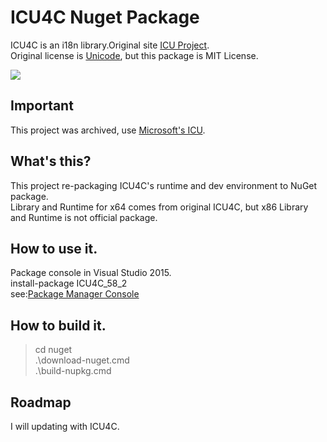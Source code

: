# ICU4C Nuget Package

ICU4C is an i18n library.Original site [ICU Project](http://site.icu-project.org/).  
Original license is [Unicode](http://www.unicode.org/copyright.html#License), but this package is MIT License.

![](https://clueup.visualstudio.com/_apis/public/build/definitions/0fa03a7b-e8d2-46c1-9a00-a5160c41a569/72/badge)

## Important
This project was archived, use [Microsoft's ICU](https://github.com/microsoft/icu).

## What's this?
This project re-packaging ICU4C's runtime and dev environment to NuGet package.    
Library and Runtime for x64 comes from original ICU4C, but x86 Library and Runtime is not official package.   

## How to use it.
Package console in Visual Studio 2015.  
install-package ICU4C_58_2  
see:[Package Manager Console](https://docs.nuget.org/consume/package-manager-console)

## How to build it.

> cd nuget  
> .\download-nuget.cmd  
> .\build-nupkg.cmd  

## Roadmap
I will updating with ICU4C.
